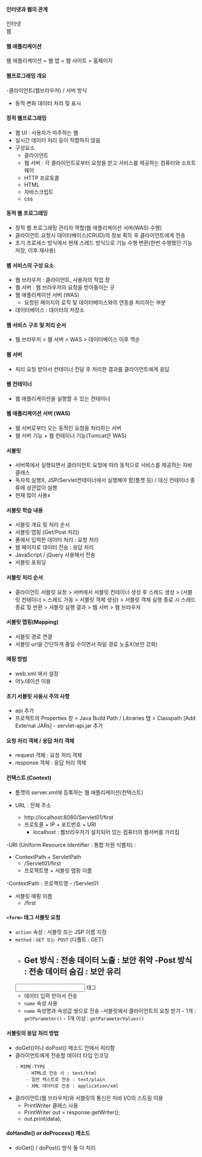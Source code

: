 #### 인터넷과 웹의 관계
<div>인터넷
<div>웹</div>
</div>

#### 웹 애플리케이션
웹 애플리케이션 = 웹 앱 = 웹 사이트 = 홈페이지

#### 웹프로그래밍 개요
-클라이언트(웹브라우저) / 서버 방식
- 동적 변화 데이터 처리 및 표시

#### 정적 웹프로그래밍
- 웹 UI : 사용자가 마주하는 웹
- 실시간 데이터 처리 등이 적합하지 않음
- 구성요소
	- 클라이언트
	- 웹 서버 : 각 클라이언트로부터 요청을 받고 서비스를 제공하는 컴퓨터와 소프트웨어
	- HTTP 프로토콜
	- HTML
	- 자바스크립트
	- css

#### 동적 웹 프로그래밍
- 정적 웹 프로그래밍 관리자 역할(웹 애플리케이션 서버(WAS) 수행)
- 클라이언트 요청시 데이터베이스(CRUD)의 정보 획득 후 클라이언트에게 전송
- 초기 프로세스 방식에서 현재 스레드 방식으로 기능 수행 변환(한번 수행했던 기능 저장, 이후 재사용)

#### 웹 서비스의 구성 요소
- 웹 브라우저 : 클라이언트, 사용자의 작업 창
- 웹 서버 : 웹 브라우저의 요청을 받아들이는 곳
- 웹 애플리케이션 서버 (WAS)
	- 요청된 페이지의 로직 및 데이터베이스와의 연동을 처리하는 부분
- 데이터베이스 : 데이터의 저장소

#### 웹 서비스 구조 및 처리 순서
- 웹 브라우저 > 웹 서버 > WAS > 데이터베이스 이후 역순


#### 웹 서버
- 처리 요청 받아서 컨테이너 전달 후 처리한 결과를 클라이언트에게 응답

#### 웹 컨테이너
- 웹 애플리케이션을 실행할 수 있는 컨테이너

#### 웹 애플리케이션 서버 (WAS)
- 웹 서버로부터 오는 동적인 요청을 처리하는 서버
- 웹 서버 기능 + 웹 컨테이너 기능(Tomcat은 WAS)

#### 서블릿
- 서버쪽에서 실행되면서 클라이언트 요청에 따라 동적으로 서비스를 제공하는 자바 클래스
- 독자적 실행X, JSP/Servlet컨테이너에서 실행해야 함(톰캣 등) / 대신 컨테이너 종류에 상관없이 실행
- 현재 많이 사용x

#### 서블릿 학습 내용
- 서블릿 개요 및 처리 순서
- 서블릿 맵핑 (Get/Post 처리)
- 폼에서 입력한 데이터 처리 : 요청 처리
- 웹 페이지로 데이터 전송 : 응답 처리
- JavaScript / jQuery 사용해서 전송
- 서블릿 포워딩

#### 서블릿 처리 순서
- 클라이언트 서블릿 요청 > 서버에서 서블릿 컨테이너 생성 후 스레드 생성 > (서블릿 컨테이너 > 스레드 가동 > 서블릿 객체 생성) > 
서블릿 객체 실행 종료 시 스레드 종료 및 반환 > 서블릿 실행 결과 > 웹 서버 > 웹 브라우저

#### 서블릿 맵핑(Mapping)
- 서블릿 경로 연결
- 서블릿 url을 간단하게 줄일 수이면서 파일 경로 노출X(보안 강화)

#### 매핑 방법
- web.xml 에서 설정
- 어노테이션 이용 

#### 초기 서블릿 사용시 주의 사항
- api 추가
- 프로젝트의 Properties 창 > Java Build Path / Libraries 탭 > Classpath [Add External JARs] - servlet-api.jar 추가 

#### 요청 처리 객체 / 응답 처리 객체
- request 객체 : 요청 처리 객체
- response 객체 : 응답 처리 객체

#### 컨텍스트 (Context)
- 톰캣의 server.xml에 등록하는 웹 애플리케이션(컨텍스트)

- URL : 전체 주소 
	- http://localhost:8080/Servlet01/first
	- 프로토콜 + IP + 포트번호 + URI
		- localhost : 웹브라우저가 설치되어 있는 컴퓨터의 웹서버를 가리킴

-URI (Uniform Resource Identifier : 통합 자원 식별자) : 
- ContextPath + ServletPath
	- /Servlet01/first
	- 프로젝트명 + 서블릿 맵핑 이름

-ContextPath : 프로젝트명
	- /Servlet01

- 서블릿 매핑 이름
	- /first

#### `<form>` 태그 서블릿 요청
- `action` 속성 : 서블릿 또는 JSP 이름 지정
- `method` : `GET 또는 POST` (디폴트 : GET)
	- Get 방식 : 전송 데이터 노출 : 보안 취약
	-Post 방식 : 전송 데이터 숨김 : 보안 유리
		- 
	<input> 태그
	- 데이터 입력 받아서 전송
	- `name` 속성 사용
	- `name` 속성명과 속성값 쌍으로 전송
		-서블릿에서 클라이언트의 요청 받기
			- 1개 : `getParameter()`
			- 1개 이상 : `getParameterValues()`

#### 서블릿의 응답 처리 방법
- doGet()이나 doPost() 메소드 안에서 처리함
-  클라이언트에게 전송할 데이터 타입 인코딩
	```response.setContentType(“text/html;charset=utf-8”);
	- MIME-TYPE
		- HTML로 전송 시 : text/html
		- 일반 텍스트로 전송 : text/plain
		- XML 데이터로 전송 : application/xml
- 클라이언트(웹 브라우저)와 서블릿의 통신은 자바 I/O의 스트림 이용
	- PrintWriter 클래스 사용
	- PrintWriter out = response.getWriter();
	- out.print(data);

#### doHandle() or doProcess() 메소드
- doGet() / doPost() 방식 둘 다 처리

